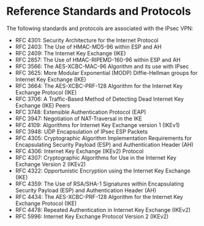 # Reference Standards and Protocols<a name="vpn_01_0006"></a>

The following standards and protocols are associated with the IPsec VPN:

-   RFC 4301: Security Architecture for the Internet Protocol
-   RFC 2403: The Use of HMAC-MD5-96 within ESP and AH
-   RFC 2409: The Internet Key Exchange \(IKE\)
-   RFC 2857: The Use of HMAC-RIPEMD-160-96 within ESP and AH
-   RFC 3566: The AES-XCBC-MAC-96 Algorithm and its use with IPsec
-   RFC 3625: More Modular Exponential \(MODP\) Diffie-Hellman groups for Internet Key Exchange \(IKE\)
-   RFC 3664: The AES-XCBC-PRF-128 Algorithm for the Internet Key Exchange Protocol \(IKE\)
-   RFC 3706: A Traffic-Based Method of Detecting Dead Internet Key Exchange \(IKE\) Peers
-   RFC 3748: Extensible Authentication Protocol \(EAP\)
-   RFC 3947: Negotiation of NAT-Traversal in the IKE
-   RFC 4109: Algorithms for Internet Key Exchange version 1 \(IKEv1\)
-   RFC 3948: UDP Encapsulation of IPsec ESP Packets
-   RFC 4305: Cryptographic Algorithm Implementation Requirements for Encapsulating Security Payload \(ESP\) and Authentication Header \(AH\)
-   RFC 4306: Internet Key Exchange \(IKEv2\) Protocol
-   RFC 4307: Cryptographic Algorithms for Use in the Internet Key Exchange Version 2 \(IKEv2\)
-   RFC 4322: Opportunistic Encryption using the Internet Key Exchange \(IKE\)
-   RFC 4359: The Use of RSA/SHA-1 Signatures within Encapsulating Security Payload \(ESP\) and Authentication Header \(AH\)
-   RFC 4434: The AES-XCBC-PRF-128 Algorithm for the Internet Key Exchange Protocol \(IKE\)
-   RFC 4478: Repeated Authentication in Internet Key Exchange \(IKEv2\)
-   RFC 5996: Internet Key Exchange Protocol Version 2 \(IKEv2\)

